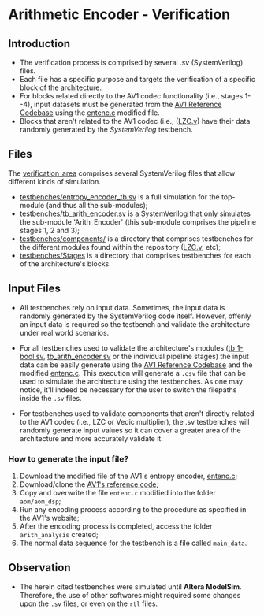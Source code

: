 # Arithmetic Encoder - Verification

## Introduction
- The verification process is comprised by several _.sv_ (SystemVerilog) files.
- Each file has a specific purpose and targets the verification of a specific block of the architecture.
- For blocks related directly to the AV1 codec functionality (i.e., stages 1--4), input datasets must be generated from the [AV1 Reference Codebase](https://aomedia.googlesource.com/aom) using the [entenc.c](AV1-reference-info/entenc.c) modified file.
- Blocks that aren't related to the AV1 codec (i.e., ([LZC.v](../rtl/entropy-encoder/LZC.v)) have their data randomly generated by the _SystemVerilog_ testbench.

## Files

The [verification_area](../verification_area) comprises several SystemVerilog files that allow different kinds of simulation.

- [testbenches/entropy_encoder_tb.sv](testbenches/entropy_encoder_tb.sv) is a full simulation for the top-module (and thus all the sub-modules);
- [testbenches/tb_arith_encoder.sv](testbenches/tb_arith_encoder.sv) is a SystemVerilog that only simulates the sub-module 'Arith_Encoder' (this sub-module comprises the pipeline stages 1, 2 and 3);
- [testbenches/components/](/testbenches/components) is a directory that comprises testbenches for the different modules found within the repository ([LZC.v](../rtl/other-blocks/vedic-multiplier/vedic_16x16.v), etc);
- [testbenches/Stages](testbenches/Stages) is a directory that comprises testbenches for each of the architecture's blocks.

## Input Files

- All testbenches rely on input data. Sometimes, the input data is randomly generated by the SystemVerilog code itself. However, offenly an input data is required so the testbench and validate the architecture under real world scenarios.

- For all testbenches used to validate the architecture's modules ([tb_1-bool.sv](testbenches/tb_1-bool.sv), [tb_arith_encoder.sv](testbenches/tb_arith_encoder.sv) or the individual pipeline stages) the input data can be easily generate using the [AV1 Reference Codebase](https://aomedia.googlesource.com/aom) and the modified [entenc.c](AV1-reference-info/entenc.c). This execution will generate a <code>.csv</code> file that can be used to simulate the architecture using the testbenches. As one may notice, it'll indeed be necessary for the user to switch the filepaths inside the <code>.sv</code> files.

- For testbenches used to validate components that aren't directly related to the AV1 codec (i.e., LZC or Vedic multiplier), the .sv testbenches will randomly generate input values so it can cover a greater area of the architecture and more accurately validate it.

### How to generate the input file?
1. Download the modified file of the AV1's entropy encoder, [entenc.c](AV1-reference-info/entenc.c);
2. Download/clone the [AV1's reference code](https://aomedia.googlesource.com/aom/);
3. Copy and overwrite the file <code>entenc.c</code> modified into the folder <code>aom/aom_dsp</code>;
4. Run any encoding process according to the procedure as specified in the AV1's website;
5. After the encoding process is completed, access the folder <code>arith_analysis</code> created;
6. The normal data sequence for the testbench is a file called <code>main_data</code>.

## Observation

- The herein cited testbenches were simulated until **Altera ModelSim**. Therefore, the use of other softwares might required some changes upon the <code>.sv</code> files, or even on the <code>rtl</code> files.
